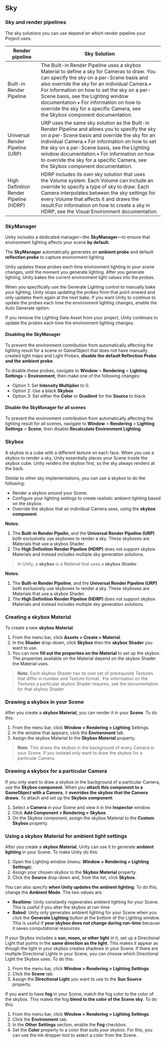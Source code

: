 ## Sky
### Sky and render pipelines
The sky solutions you can use depend on which render pipeline your Project uses.
 
 
| Render pipeline | Sky Solution |
| --- | --- |
| Built-in Render Pipeline | The Built-in Render Pipeline uses a skybox Material to define a sky for Cameras to draw. You can specify the sky on a per-Scene basis and also override the sky for an individual Camera.• For information on how to set the sky on a per-Scene basis, see the Lighting window documentation.• For information on how to override the sky for a specific Camera, see the Skybox component documentation. |
| Universal Render Pipeline (URP) | URP uses the same sky solution as the Built-in Render Pipeline and allows you to specify the sky on a per-Scene basis and override the sky for an individual Camera.• For information on how to set the sky on a per-Scene basis, see the Lighting window documentation.• For information on how to override the sky for a specific Camera, see the Skybox component documentation. |
| High Definition Render Pipeline (HDRP) | HDRP includes its own sky solution that uses the Volume system. Each Volume can include an override to specify a type of sky to draw. Each Camera interpolates between the sky settings for every Volume that affects it and draws the result.For information on how to create a sky in HDRP, see the Visual Environment documentation. |

### SkyManager

Unity includes a dedicated manager—the **SkyManager**—to ensure that environment lighting affects your scene **by default**.
 
The **SkyManager** automatically generates an **ambient probe** and default **reflection probe** to capture environment lighting.


Unity updates these probes each time environment lighting in your scene changes, until the moment you generate lighting. After you generate lighting, Unity bakes the current environment light values into the probes.


When you specifically use the Generate Lighting control to manually bake your lighting, Unity stops updating the probes from that point onward and only updates them again at the next bake. If you want Unity to continue to update the probes each time the environment lighting changes, enable the Auto Generate option.

If you remove the Lighting Data Asset from your project, Unity continues to update the probes each time the environment lighting changes.


#### Disabling the SkyManager

To prevent the environment contribution from automatically affecting the lighting result for a scene or GameObject
 that does not have manually created light maps and Light Probes, **disable the default Reflection Probe and the ambient probe**.
 
 
 To disable these probes, navigate to **Window** > **Rendering** > **Lighting Settings** > **Environment**, then make one of the following changes:

-   Option 1: Set **Intensity Multiplier** to 0.
-   Option 2: Use a black **Skybox** 
-   Option 3: Set either the **Color** or **Gradient** for the **Source** to black.

#### Disable the SkyManager for all scenes

To prevent the environment contribution from automatically affecting the lighting result for all scenes, navigate to **Window** > **Rendering** > **Lighting Settings** > **Scene**, then disable **Recalculate Environment Lighting**.


### Skybox
A skybox is a cube with a different texture on each face. When you use a skybox to render a sky, Unity essentially places your Scene inside the skybox cube. Unity renders the skybox first, so the sky always renders at the back.
 
Similar to other sky implementations, you can use a skybox to do the following:

- Render a skybox around your Scene.
- Configure your lighting settings to create realistic ambient lighting based on the skybox.
- Override the skybox that an individual Camera uses, using the **skybox component**. 
 
**Notes:**

1. The **Built-in Render Pipelin**, and the **Universal Render Pipeline (URP)** both exclusively use skyboxes to render a sky. These skyboxes are Materials that use a skybox Shader.
2. The **High Definition Render Pipeline (HDRP)** does not support skybox Materials and instead includes multiple sky generation solutions.


> In Unity, a **skybox** is a Material that uses a **skybox Shader**.

**Notes:**

1. The **Built-in Render Pipeline**, and the **Universal Render Pipeline (URP)** both exclusively use skyboxes to render a sky. These skyboxes are Materials that use a skybox Shader.
2. The **High Definition Render Pipeline (HDRP)** does not support skybox Materials and instead includes multiple sky generation solutions.


### Creating a skybox Material
To create a new **skybox Material**:

1. From the menu bar, click **Assets > Create > Material**.
2. In the **Shader** drop-down, click **Skybox** then the **skybox Shader** you want to use.
3. You can now **fill out the properties on the Material** to set up the skybox. The properties available on the Material depend on the skybox Shader the Material uses.

> **Note**: Each skybox Shader has its own set of prerequisite Textures that differ in number and Texture format
. For information on the Textures a particular skybox Shader requires, see the documentation for that skybox Shader.


### Drawing a skybox in your Scene

After you create a **skybox Material**, you can render it in your **Scene**. To do this:

1. From the menu bar, click **Window > Rendering > Lighting** Settings.
2. In the window that appears, click the **Environment** tab.
3. Assign the skybox Material to the **Skybox Material** property.

> **Note**: This draws the skybox in the background of every Camera
 in your Scene. If you instead only want to draw the skybox for a particular Camera.
 
### Drawing a skybox for a particular Camera

If you only want to draw a skybox in the background of a particular Camera, use the **Skybox component**. When you **attach this component to a GameObject with a Camera**, it **overrides the skybox that the Camera draws**. To attach and set up the **Skybox component**:
 
1. Select a **Camera** in your Scene and view it in the **Inspector** window.
2. Click **Add Component > Rendering > Skybox**.
3. On the Skybox component, assign the skybox Material to the **Custom Skybox** property.
 

###  Using a skybox Material for ambient light settings

After you create a **skybox Material**, Unity can use it to generate **ambient lighting** in your Scene. To make Unity do this:

1.  Open the Lighting window (menu: **Window > Rendering > Lighting Settings**).
2.  Assign your chosen skybox to the **Skybox Material** property.
3.  Click the **Source** drop-down and, from the list, click **Skybox**.

You can also specify **when Unity updates the ambient lighting**. To do this, change the **Ambient Mode**. The two values are:

-   **Realtime**: Unity constantly regenerates ambient lighting for your Scene. This is useful if you alter the skybox at run-time
-   **Baked**: Unity only generates ambient lighting for your Scene when you click the **Generate Lighting** button at the bottom of the Lighting window. This is useful if **your skybox does not change during run-time** because it saves computational resources.







If your Skybox includes a **sun, moon, or other light** in it, set up a Directional Light that points in the **same direction as the light**. This makes it appear as though the light in your skybox creates shadows in your Scene. If there are multiple Directional Lights in your Scene, you can choose which Directional Light the Skybox uses. To do this:

1.  From the menu bar, click **Window > Rendering > Lighting Settings**.
2.  Click the **Scene** tab.
3.  Assign the **Directional Light** you want to use to the **Sun Source** property.

If you want to have **fog** in your Scene, match the fog color to the color of the skybox. This makes the fog **blend to the color of the Scene sky**. To do this:

1.  From the menu bar, click **Window > Rendering > Lighting Settings**.
2.  Click the **Environment** tab.
3.  In the **Other Settings** section, enable the **Fog** checkbox.
4.  Set the **Color** property to a color that suits your skybox. For this, you can use the ink dropper tool to select a color from the Scene.
 
